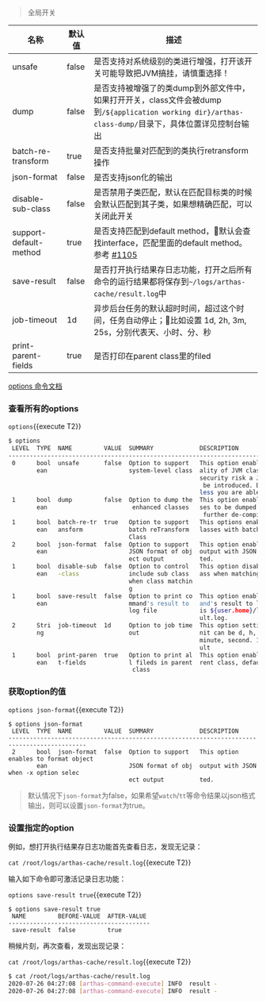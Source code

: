 > 全局开关

| 名称                   | 默认值 | 描述                                                                                                                                                  |
| ---------------------- | ------ | ----------------------------------------------------------------------------------------------------------------------------------------------------- |
| unsafe                 | false  | 是否支持对系统级别的类进行增强，打开该开关可能导致把JVM搞挂，请慎重选择！                                                                             |
| dump                   | false  | 是否支持被增强了的类dump到外部文件中，如果打开开关，class文件会被dump到`/${application working dir}/arthas-class-dump/`目录下，具体位置详见控制台输出 |
| batch-re-transform     | true   | 是否支持批量对匹配到的类执行retransform操作                                                                                                           |
| json-format            | false  | 是否支持json化的输出                                                                                                                                  |
| disable-sub-class      | false  | 是否禁用子类匹配，默认在匹配目标类的时候会默认匹配到其子类，如果想精确匹配，可以关闭此开关                                                            |
| support-default-method | true   | 是否支持匹配到default method，默认会查找interface，匹配里面的default method。参考 [#1105](https://github.com/alibaba/arthas/issues/1105)              |
| save-result            | false  | 是否打开执行结果存日志功能，打开之后所有命令的运行结果都将保存到`~/logs/arthas-cache/result.log`中                                                    |
| job-timeout            | 1d     | 异步后台任务的默认超时时间，超过这个时间，任务自动停止；比如设置 1d, 2h, 3m, 25s，分别代表天、小时、分、秒                                            |
| print-parent-fields    | true   | 是否打印在parent class里的filed                                                                                                                       |

[options 命令文档](https://arthas.aliyun.com/doc/options.html)

### 查看所有的options

`options`{{execute T2}}

```bash
$ options
 LEVEL  TYPE  NAME         VALUE  SUMMARY             DESCRIPTION
--------------------------------------------------------------------------------------------
 0      bool  unsafe       false  Option to support   This option enables to proxy function
        ean                       system-level class  ality of JVM classes. Due to serious
                                                      security risk a JVM crash is possibly
                                                       be introduced. Do not activate it un
                                                      less you are able to manage.
 1      bool  dump         false  Option to dump the  This option enables the enhanced clas
        ean                        enhanced classes   ses to be dumped to external file for
                                                       further de-compilation and analysis.
 1      bool  batch-re-tr  true   Option to support   This options enables to reTransform c
        ean   ansform             batch reTransform   lasses with batch mode.
                                  Class
 2      bool  json-format  false  Option to support   This option enables to format object
        ean                       JSON format of obj  output with JSON when -x option selec
                                  ect output          ted.
 1      bool  disable-sub  false  Option to control   This option disable to include sub cl
        ean   -class              include sub class   ass when matching class.
                                  when class matchin
                                  g
 1      bool  save-result  false  Option to print co  This option enables to save each comm
        ean                       mmand's result to   and's result to log file, which path
                                  log file            is ${user.home}/logs/arthas-cache/res
                                                      ult.log.
 2      Stri  job-timeout  1d     Option to job time  This option setting job timeout,The u
        ng                        out                 nit can be d, h, m, s for day, hour,
                                                      minute, second. 1d is one day in defa
                                                      ult
 1      bool  print-paren  true   Option to print al  This option enables print files in pa
        ean   t-fields            l fileds in parent  rent class, default value true.
                                   class
```

### 获取option的值

`options json-format`{{execute T2}}

```
$ options json-format
 LEVEL  TYPE  NAME         VALUE  SUMMARY             DESCRIPTION
--------------------------------------------------------------------------------------------
 2      bool  json-format  false  Option to support   This option enables to format object
        ean                       JSON format of obj  output with JSON when -x option selec
                                  ect output          ted.
```

> 默认情况下`json-format`为false，如果希望`watch`/`tt`等命令结果以json格式输出，则可以设置`json-format`为true。

### 设置指定的option

例如，想打开执行结果存日志功能首先查看日志，发现无记录：

`cat /root/logs/arthas-cache/result.log`{{execute T2}}

输入如下命令即可激活记录日志功能：

`options save-result true`{{execute T2}}

```
$ options save-result true
 NAME         BEFORE-VALUE  AFTER-VALUE
----------------------------------------
 save-result  false         true
```

稍候片刻，再次查看，发现出现记录：

`cat /root/logs/arthas-cache/result.log`{{execute T2}}

```bash
$ cat /root/logs/arthas-cache/result.log
2020-07-26 04:27:08 [arthas-command-execute] INFO  result -
2020-07-26 04:27:08 [arthas-command-execute] INFO  result -
```
